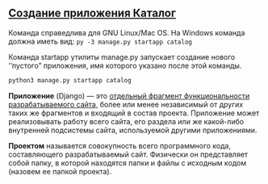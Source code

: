 ## [Создание приложения Каталог](https://developer.mozilla.org/ru/docs/Learn/Server-side/Django/skeleton_website#создание_приложения_каталог)

 Команда справедлива для GNU Linux/Mac OS. На Windows команда должна иметь вид: `py -3 manage.py startapp catalog`

Команда startapp утилиты manage.py запускает создание нового ’’пустого” приложения, имя которого указано после этой команды.

```python
python3 manage.py startapp catalog
```

**Приложение** (Django)  — это <u>отдельный фрагмент функциональности разрабатываемого сайта</u>, более или менее независимый от других таких же фрагментов и входящий в состав проекта. Приложение может реализовывать работу всего сайта, его раздела или же какой-либо внутренней подсистемы сайта, используемой другими приложениями.

**Проектом** называется совокупность всего программного кода, составляющего разрабатываемый сайт. Физически он представляет собой папку, в которой находятся папки и файлы с исходным кодом (назовем ее папкой проекта).

